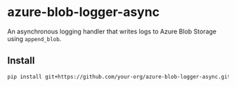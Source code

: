 # azure-blob-logger-async

An asynchronous logging handler that writes logs to Azure Blob Storage using `append_blob`.

## Install

```bash
pip install git+https://github.com/your-org/azure-blob-logger-async.git
